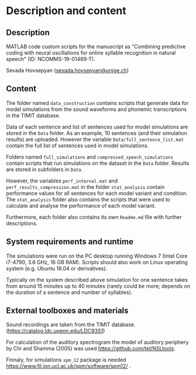 # Description and content

## Description
MATLAB code custom scripts for the manuscript as "Combining predictive coding with neural oscillations for online syllable recognition in natural speech" (ID: NCOMMS-19-01489-T).

Sevada Hovsepyan (sevada.hovsepyan@unige.ch)

## Content

The folder named `data_construction` contains scripts that generate data for model simulations from the sound waveforms and phonemic transcriptions in the TIMIT database.

Data of each sentence and list of sentences used for model simulations are stored in the `Data` folder. As an example, 10 sentences (and their simulation results) are uploaded. However the variable `Data/full_sentence_list.mat` contain the full list of sentences used in model simulations. 

Folders named `full_simulations` and `compressed_speech_simulations` contain scripts that run simulations on the dataset in the `Data` folder. Results are stored in subfolders in `Data`.

However, the variables `perf_internal.mat` and `perf_results_compression.mat` in the folder `stat_analysis` contain performance values for all sentences for each model variant and condition. The `stat_analysis` folder also contains the scripts that were used to calculate and analyse the performance of each model variant.

Furthermore, each folder also contains its own `Readme.md` file with further descriptions.

## System requirements and runtime

The simulations were run on the PC desktop running Windows 7 (Intel Core i7-4790, 3.6 GHz, 16 GB RAM). Scripts should also work on Linux operating system (e.g. Ubuntu 18.04 or derivatives).

Typically on the system described above simulation for one sentence takes from around 15 minutes up to 40 minutes (rarely could be more; depends on the duration of a sentence and number of syllables). 

## External toolboxes and materials

Sound recordings are taken from the TIMIT database. (https://catalog.ldc.upenn.edu/LDC93S1)

For calculation of the auditory spectrogram the model of auditory periphery by Chi and Shamma (2005) was used https://github.com/tel/NSLtools. 

Finnaly, for simulations `spm_12` package is needed  https://www.fil.ion.ucl.ac.uk/spm/software/spm12/ .
